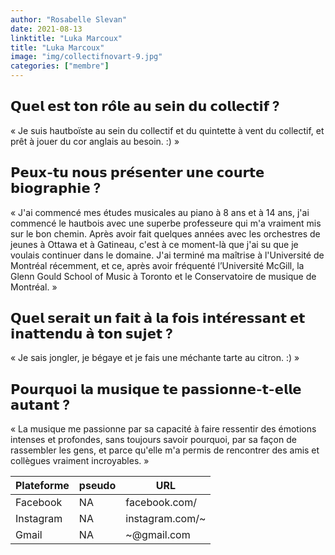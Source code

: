 ```yaml
---
author: "Rosabelle Slevan"
date: 2021-08-13
linktitle: "Luka Marcoux"
title: "Luka Marcoux"
image: "img/collectifnovart-9.jpg"
categories: ["membre"]
---
```


## 𝗤𝘂𝗲𝗹 𝗲𝘀𝘁 𝘁𝗼𝗻 𝗿𝗼̂𝗹𝗲 𝗮𝘂 𝘀𝗲𝗶𝗻 𝗱𝘂 𝗰𝗼𝗹𝗹𝗲𝗰𝘁𝗶𝗳 ?
« Je suis hautboïste au sein du collectif et du quintette à vent du collectif, et prêt à jouer du cor anglais au besoin. :) »
## 𝗣𝗲𝘂𝘅-𝘁𝘂 𝗻𝗼𝘂𝘀 𝗽𝗿𝗲́𝘀𝗲𝗻𝘁𝗲𝗿 𝘂𝗻𝗲 𝗰𝗼𝘂𝗿𝘁𝗲 𝗯𝗶𝗼𝗴𝗿𝗮𝗽𝗵𝗶𝗲 ?
« J'ai commencé mes études musicales au piano à 8 ans et à 14 ans, j'ai commencé le hautbois avec une superbe professeure qui m'a vraiment mis sur le bon chemin. Après avoir fait quelques années avec les orchestres de jeunes à Ottawa et à Gatineau, c'est à ce moment-là que j'ai su que je voulais continuer dans le domaine. J'ai terminé ma maîtrise à l'Université de Montréal récemment, et ce, après avoir fréquenté l’Université McGill, la Glenn Gould School of Music à Toronto et le Conservatoire de musique de Montréal. »
## 𝗤𝘂𝗲𝗹 𝘀𝗲𝗿𝗮𝗶𝘁 𝘂𝗻 𝗳𝗮𝗶𝘁 𝗮̀ 𝗹𝗮 𝗳𝗼𝗶𝘀 𝗶𝗻𝘁𝗲́𝗿𝗲𝘀𝘀𝗮𝗻𝘁 𝗲𝘁 𝗶𝗻𝗮𝘁𝘁𝗲𝗻𝗱𝘂 𝗮̀ 𝘁𝗼𝗻 𝘀𝘂𝗷𝗲𝘁 ? 
« Je sais jongler, je bégaye et je fais une méchante tarte au citron. :) »
## 𝗣𝗼𝘂𝗿𝗾𝘂𝗼𝗶 𝗹𝗮 𝗺𝘂𝘀𝗶𝗾𝘂𝗲 𝘁𝗲 𝗽𝗮𝘀𝘀𝗶𝗼𝗻𝗻𝗲-𝘁-𝗲𝗹𝗹𝗲 𝗮𝘂𝘁𝗮𝗻𝘁 ?
« La musique me passionne par sa capacité à faire ressentir des émotions intenses et profondes, sans toujours savoir pourquoi, par sa façon de rassembler les gens, et parce qu'elle m'a permis de rencontrer des amis et collègues vraiment incroyables. »


Plateforme | pseudo | URL
---|---|---
Facebook | NA | facebook.com/
Instagram |  NA | instagram.com/~ 
Gmail | NA | ~@gmail.com
